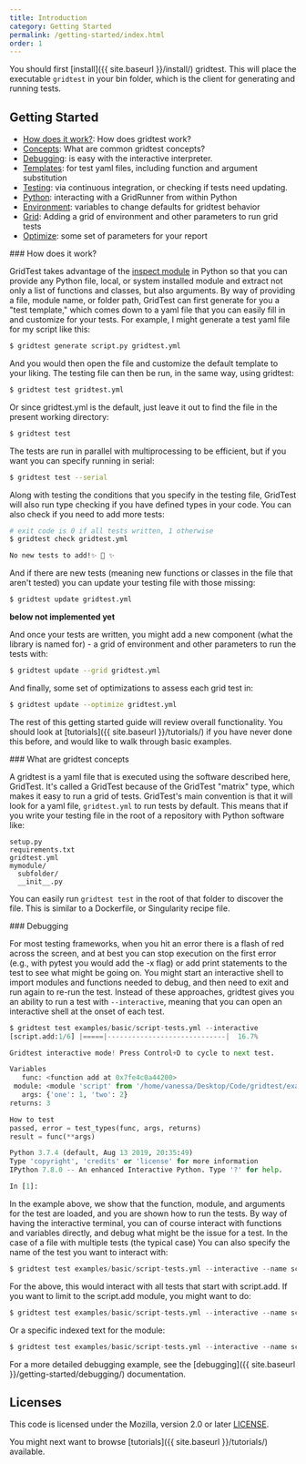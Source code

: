 ```yaml
---
title: Introduction
category: Getting Started
permalink: /getting-started/index.html
order: 1
---
```


You should first [install]({{ site.baseurl }}/install/) gridtest.
This will place the executable `gridtest` in your bin folder, which is the client
for generating and running tests. 

## Getting Started

 - [How does it work?](#how-does-it-work): How does gridtest work?
 - [Concepts](#concepts): What are common gridtest concepts?
 - [Debugging](#debugging): is easy with the interactive interpreter.
 - [Templates](templates/): for test yaml files, including function and argument substitution
 - [Testing](testing/): via continuous integration, or checking if tests need updating.
 - [Python](python/): interacting with a GridRunner from within Python
 - [Environment](environment/): variables to change defaults for gridtest behavior
 - [Grid](grid/): Adding a grid of environment and other parameters to run grid tests
 - [Optimize](optimize/): some set of parameters for your report

<a id="#how-does-it-work">
### How does it work?

GridTest takes advantage of the <a href="https://docs.python.org/3/library/inspect.html">inspect
module</a> in Python so that you can provide any Python file, local, or system installed module
and extract not only a list of functions and classes, but also arguments. By way of providing
a file, module name, or folder path, GridTest can first generate for you a "test template," 
which comes down to a yaml file that you can easily fill in and customize for your tests.
For example, I might generate a test yaml file for my script like this:

```bash
$ gridtest generate script.py gridtest.yml
```

And you would then open the file and customize the default template to your liking.
The testing file can then be run, in the same way, using gridtest:

```bash
$ gridtest test gridtest.yml
```

Or since gridtest.yml is the default, just leave it out to find the file in
the present working directory:

```bash
$ gridtest test
```

The tests are run in parallel with multiprocessing to be efficient, but if you want
you can specify running in serial:

```bash
$ gridtest test --serial
```

Along with testing the conditions that you specify in the testing file, GridTest will also run type checking
if you have defined types in your code. You can also check if you need to add
more tests:

```bash
# exit code is 0 if all tests written, 1 otherwise
$ gridtest check gridtest.yml

No new tests to add!✨ 🥑️ ✨
```

And if there are new tests (meaning new functions or classes in the file that aren't
tested) you can update your testing file with those missing:

```bash
$ gridtest update gridtest.yml
```

**below not implemented yet**

And once your tests are written, you might add a new component (what the library
is named for) - a grid of environment and other parameters to run the tests with:

```bash
$ gridtest update --grid gridtest.yml
```

And finally, some set of optimizations to assess each grid test in:


```bash
$ gridtest update --optimize gridtest.yml
```

The rest of this getting started guide will review overall functionality. 
You should look at [tutorials]({{ site.baseurl }}/tutorials/) 
if you have never done this before, and would like to
walk through basic examples.

<a id="#concepts">
### What are gridtest concepts

A gridtest is a yaml file that is executed using the software described here,
GridTest. It's called a GridTest because of the GridTest "matrix" type, which
makes it easy to run a grid of tests. GridTest's main convention is that 
it will look for a yaml file, `gridtest.yml` to run tests by default. This means
that if you write your testing file in the root of a repository with Python
software like:

```
setup.py
requirements.txt
gridtest.yml
mymodule/
  subfolder/
  __init__.py
```

You can easily run `gridtest test` in the root of that folder to discover the
file. This is similar to a Dockerfile, or Singularity recipe file.

<a id="#debugging">
### Debugging

For most testing frameworks, when you hit an error there is a flash of red across the
screen, and at best you can stop execution on the first error (e.g., with pytest you would
add the -x flag) or add print statements to the test to see what might be going on. 
You might start an interactive shell to import modules and functions needed to debug,
and then need to exit and run again to re-run the test. Instead of these approaches,
gridtest gives you an ability to run a test with `--interactive`, meaning that you
can open an interactive shell at the onset of each test.

```python
$ gridtest test examples/basic/script-tests.yml --interactive
[script.add:1/6] |=====|-----------------------------|  16.7% 

Gridtest interactive mode! Press Control+D to cycle to next test.

Variables
   func: <function add at 0x7fe4c0a44200>
 module: <module 'script' from '/home/vanessa/Desktop/Code/gridtest/examples/basic/script.py'>
   args: {'one': 1, 'two': 2}
returns: 3

How to test
passed, error = test_types(func, args, returns)
result = func(**args)

Python 3.7.4 (default, Aug 13 2019, 20:35:49) 
Type 'copyright', 'credits' or 'license' for more information
IPython 7.8.0 -- An enhanced Interactive Python. Type '?' for help.

In [1]:                                                                     
```

In the example above, we show that the function, module, and arguments for
the test are loaded, and you are shown how to run the tests. By way of having
the interactive terminal, you can of course interact with functions and variables
directly, and debug what might be the issue for a test. In the case of a file
with multiple tests (the typical case) You can also specify the name of the test you want
to interact with:

```python
$ gridtest test examples/basic/script-tests.yml --interactive --name script.add
```

For the above, this would interact with all tests that start with script.add. If you
want to limit to the script.add module, you might want to do:

```python
$ gridtest test examples/basic/script-tests.yml --interactive --name script.add.
```

Or a specific indexed text for the module:

```python
$ gridtest test examples/basic/script-tests.yml --interactive --name script.add.0
```

For a more detailed debugging example, see the [debugging]({{ site.baseurl }}/getting-started/debugging/)
documentation.

## Licenses

This code is licensed under the Mozilla, version 2.0 or later [LICENSE](LICENSE).

You might next want to browse [tutorials]({{ site.baseurl }}/tutorials/) available.
